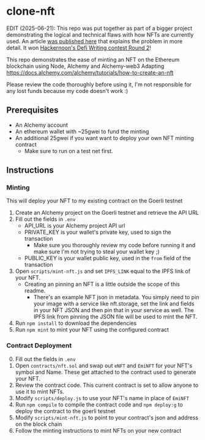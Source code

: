 # clone-nft
EDIT (2025-06-21): This repo was put together as part of a bigger project demonstrating the logical and technical flaws with how NFTs are currently used. An article [was published here](https://hackernoon.com/ownership-authenticity-and-cloning-of-nfts-for-the-greater-good) that explains the problem in more detail. It won [Hackernoon's Defi Writing contest Round 2](https://hackernoon.com/the-defi-writing-contest-round-2-results-announced)!
  
This repo demonstrates the ease of minting an NFT on the Ethereum blockchain using Node, Alchemy and Alchemy-web3
Adapting https://docs.alchemy.com/alchemy/tutorials/how-to-create-an-nft

Please review the code thoroughly before using it, I'm not responsible for any lost funds because my code doesn't work :)

## Prerequisites

- An Alchemy account
- An ethereum wallet with ~25gwei to fund the minting
- An additional 25gwei if you want want to deploy your own NFT minting contract
    - Make sure to run on a test net first. 


## Instructions

### Minting
This will deploy your NFT to my existing contract on the Goerli testnet
1. Create an Alchemy project on the Goerli testnet and retrieve the API URL
2. Fill out the fields in `.env`
    - API_URL is your Alchemy project API url
    - PRIVATE_KEY is your wallet's private key, used to sign the transaction
        - Make sure you thoroughly review my code before running it and make sure I'm not trying to steal your wallet key ;)
    - PUBLIC_KEY is your wallet public key, used in the `from` field of the transaction
3. Open `scripts/mint-nft.js` and set `IPFS_LINK` equal to the IPFS link of your NFT.
    - Creating an pinning an NFT is a little outside the scope of this readme.
        - There's an example NFT json in metadata. You simply need to pin your image with a service like nft.storage, set the link and fields in your NFT JSON and then pin that in your service as well. The IPFS link from pinning the JSON file will be used to mint the NFT.
4. Run `npm install` to download the dependencies
5. Run `npm mint` to mint your NFT using the configured contract

### Contract Deployment
0. Fill out the fields in `.env`
1. Open `contracts/nft.sol` and swap out `eNFT` and `EmiNFT` for your NFT's symbol and Name. These get attached to the contract used to generate your NFT.
2. Review the contract code. This current contract is set to allow anyone to use it to mint NFTs.
3. Modify `scripts/deploy.js` to use your NFT's name in place of `EmiNFT`
4. Run `npm compile` to compile the contract code and `npm deploy:g` to deploy the contract to the goerli testnet
5. Modify `scripts/mint-nft.js` to point to your contract's json and address on the block chain
6. Follow the minting instructions to mint NFTs on your new contract